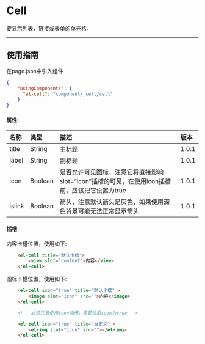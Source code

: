 # Cell

要显示列表，链接或表单的单元格。

---

## 使用指南

在page.json中引入组件

```json
{
    "usingComponents": {
      "el-cell": "component/_cell/cell"
    }
}
```

#### 属性:

| 名称 | 类型 | 描述 | 版本 |
| :--- | :--- | :--- | :--- |
| title | String | 主标题 | 1.0.1 |
| label | String | 副标题 | 1.0.1 |
| icon | Boolean | 是否允许可见图标，注意它将直接影响slot=“icon”插槽的可见，在使用icon插槽前，应该把它设置为true | 1.0.1 |
| islink | Boolean | 箭头，注意默认箭头是灰色，如果使用深色背景可能无法正常显示箭头 | 1.0.1 |

#### 插槽:

内容卡槽位置，使用如下:

```html
    <el-cell title="默认卡槽">
        <view slot="content">内容</view>
    </el-cell>
```

图标卡槽位置，使用如下:

```html
    <el-cell icon="true" title="默认卡槽" >
        <image slot="icon" src="">内容</image>
    </el-cell>

    <!-- 必须注意使用icon插槽，需要设置icon为true -->

    <el-cell icon="true" title="自定义" >
        <el-img slot="icon" src=""></el-img>
    </el-cell>
```



